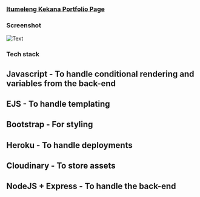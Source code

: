 ### [Itumeleng Kekana Portfolio Page](https://itumelengportfolio.vercel.app/)

### Screenshot

![Text](https://github.com/ItumelengKekana/ItumelengKekana.github.io/blob/path-change/public/assets/previewGif.gif)

### Tech stack

## Javascript - To handle conditional rendering and variables from the back-end

## EJS - To handle templating

## Bootstrap - For styling

## Heroku - To handle deployments

## Cloudinary - To store assets

## NodeJS + Express - To handle the back-end
